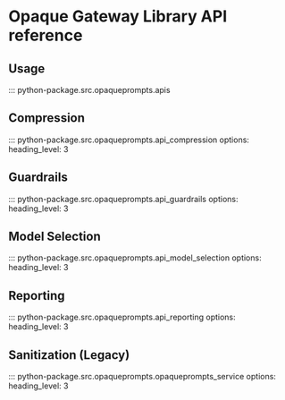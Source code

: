 # Opaque Gateway Library API reference

<!-- ##  -->
<!-- ::: python-package.src.opaqueprompts.opaqueprompts_service -->

## Usage
::: python-package.src.opaqueprompts.apis


## Compression
::: python-package.src.opaqueprompts.api_compression
    options:
        heading_level: 3

## Guardrails
::: python-package.src.opaqueprompts.api_guardrails 
    options:
        heading_level: 3

## Model Selection
::: python-package.src.opaqueprompts.api_model_selection
    options:
        heading_level: 3


## Reporting
::: python-package.src.opaqueprompts.api_reporting 
    options:
        heading_level: 3

## Sanitization (Legacy)
::: python-package.src.opaqueprompts.opaqueprompts_service
    options:
        heading_level: 3
